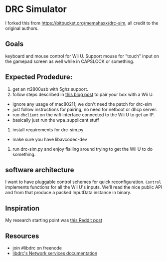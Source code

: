 # DRC Simulator

I forked this from https://bitbucket.org/memahaxx/drc-sim, all credit to the
original authors.

## Goals

keyboard and mouse control for Wii U. Support mouse for "touch" input on the
gamepad screen as well while in CAPSLOCK or something.

## Expected Prodedure:

1. get an rt2800usb with 5ghz support.
1. follow steps described in [this blog post][1] to pair your box with a Wii U.
  - ignore any usage of mac80211; we don't need the patch for drc-sim
  - just follow instructions for pairing, no need for netboot or dhcp server.
  - run `dhclient` on the wifi interface connected to the Wii U to get an IP.
  - basically just run the wpa_supplicant stuff
1. install requirements for drc-sim.py
  - make sure you have libavcodec-dev
1. run drc-sim.py and enjoy flailing around trying to get the Wii U to do something.

## software architecture

I want to have pluggable control schemes for quick reconfiguration.
`Control` implements functions for all the Wii U's inputs. We'll read the nice
public API and from that produce a packed InputData instance in binary.

## Inspiration

My research starting point was [this Reddit post][2]

[1]: https://rememberdontsearch.wordpress.com/2014/01/05/libdrc-wiiu-linux-setup-with-rt2800usb/
[2]: http://www.reddit.com/r/wiiu/comments/368g2b/my_idea_on_using_libdrc_to_play_splatoon_using_a/

## Resources

- join #libdrc on freenode
- [libdrc's Network services documentation](http://libdrc.org/docs/re/services.html)

